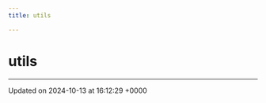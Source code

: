 ```yaml
---
title: utils

---
```


# utils








-------------------------------

Updated on 2024-10-13 at 16:12:29 +0000